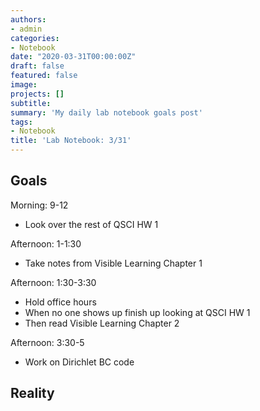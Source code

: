 ```yaml
---
authors:
- admin
categories:
- Notebook
date: "2020-03-31T00:00:00Z"
draft: false
featured: false
image:
projects: []
subtitle: 
summary: 'My daily lab notebook goals post'
tags:
- Notebook
title: 'Lab Notebook: 3/31'
---
```


## Goals ##

Morning: 9-12
- Look over the rest of QSCI HW 1

Afternoon: 1-1:30
- Take notes from Visible Learning Chapter 1

Afternoon: 1:30-3:30
- Hold office hours
- When no one shows up finish up looking at QSCI HW 1
- Then read Visible Learning Chapter 2

Afternoon: 3:30-5
- Work on Dirichlet BC code

## Reality ##
